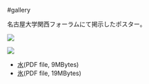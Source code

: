 #gallery





名古屋大学関西フォーラムにて掲示したポスター。

![](storage:関西フォーラム/xx-4.png)

![](storage:関西フォーラム/xx-5.png)

* [水](http://www2.chem.nagoya-u.ac.jp/~og/10Research/81PR20041117/water.pdf)(PDF file, 9MBytes)
* [氷](http://www2.chem.nagoya-u.ac.jp/~og/10Research/81PR20041117/ice.pdf)(PDF file, 19MBytes)


